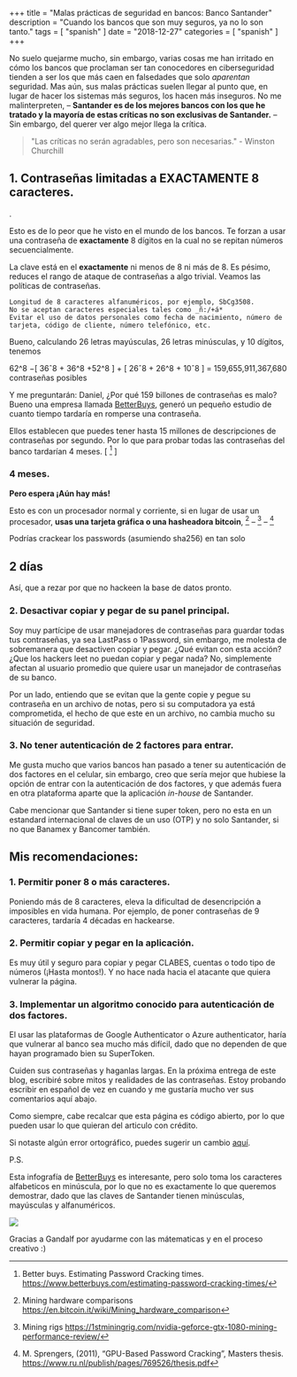 +++
title = "Malas prácticas de seguridad en bancos: Banco Santander"
description = "Cuando los bancos que son muy seguros, ya no lo son tanto."
tags = [
    "spanish"
]
date = "2018-12-27"
categories = [
    "spanish"
]
+++

No suelo quejarme mucho, sin embargo, varias cosas me han irritado en cómo los bancos que proclaman ser tan conocedores en ciberseguridad tienden a ser los que más caen en falsedades que solo *aparentan* seguridad. Mas aún, sus malas prácticas suelen llegar al punto que, en lugar de hacer los sistemas más seguros, los hacen más inseguros. No me malinterpreten, – **Santander es de los mejores bancos con los que he tratado y la mayoría de estas críticas no son exclusivas de Santander.** – Sin embargo, del querer ver algo mejor llega la crítica.

>"Las críticas no serán agradables, pero son necesarias." - Winston Churchill

## 1. Contraseñas limitadas a EXACTAMENTE 8 caracteres.

.

Esto es de lo peor que he visto en el mundo de los bancos. Te forzan a usar una contraseña de **exactamente** 8 dígitos en la cual no se repitan números secuencialmente.

La clave está en el **exactamente** ni menos de 8 ni más de 8. Es pésimo, reduces el rango de ataque de contraseñas a algo trivial. Veamos las políticas de contraseñas.

    Longitud de 8 caracteres alfanuméricos, por ejemplo, SbCg3508.
    No se aceptan caracteres especiales tales como _ñ:/+á*
    Evitar el uso de datos personales como fecha de nacimiento, número de tarjeta, código de cliente, número telefónico, etc.

Bueno, calculando 26 letras mayúsculas, 26 letras minúsculas, y 10 dígitos, tenemos 

62^8 −[ 36ˆ8 + 36^8 +52^8 ] + [ 26ˆ8 + 26^8 + 10ˆ8 ] = 159,655,911,367,680 contraseñas posibles

Y me preguntarán: Daniel, ¿Por qué 159 billones de contraseñas es malo? Bueno una empresa llamada [BetterBuys](https://www.betterbuys.com/estimating-password-cracking-times/), generó un pequeño estudio de cuanto tiempo tardaría en romperse una contraseña.

Ellos establecen que puedes tener hasta 15 millones de descripciones de contraseñas por segundo. Por lo que para probar todas las contraseñas del banco tardarían 4 meses. [ [^0] ] 

[^0]: Better buys. Estimating Password Cracking times. https://www.betterbuys.com/estimating-password-cracking-times/

### 4 meses.

**Pero espera ¡Aún hay más!** 

Esto es con un procesador normal y corriente, si en lugar de usar un procesador, **usas una tarjeta gráfica o una hasheadora  bitcoin**,  [^2] – [^3] – [^4]

Podrías crackear los passwords (asumiendo sha256) en tan solo

## 2 días

Así, que a rezar por que no hackeen la base de datos pronto.

[^2]: Mining hardware comparisons https://en.bitcoin.it/wiki/Mining_hardware_comparison

[^3]: Mining rigs https://1stminingrig.com/nvidia-geforce-gtx-1080-mining-performance-review/

[^4]: M. Sprengers, (2011), “GPU-Based Password Cracking”, Masters thesis. https://www.ru.nl/publish/pages/769526/thesis.pdf


### 2. Desactivar copiar y pegar de su panel principal.

Soy muy partícipe de usar manejadores de contraseñas para guardar todas tus contraseñas, ya sea LastPass o 1Password, sin embargo, me molesta de sobremanera que desactiven copiar y pegar. ¿Qué evitan con esta acción? ¿Que los hackers leet no puedan copiar y pegar nada? No, simplemente afectan al usuario promedio que quiere usar un manejador de contraseñas de su banco. 

Por un lado, entiendo que se evitan que la gente copie y pegue su contraseña en un archivo de notas, pero si su computadora ya está comprometida, el hecho de que este en un archivo, no cambia mucho su situación de seguridad.

### 3. No tener autenticación de 2 factores para entrar.

Me gusta mucho que varios bancos han pasado a tener su autenticación de dos factores en el celular, sin embargo, creo que sería mejor que hubiese la opción de entrar con la autenticación de dos factores, y que además fuera en otra plataforma aparte que la aplicación *in-house* de Santander.

Cabe mencionar que Santander si tiene super token, pero no esta en un estandard internacional de claves de un uso (OTP) y no solo Santander, si no que Banamex y Bancomer también.

## Mis recomendaciones:

### 1. Permitir poner 8 o más caracteres.

Poniendo más de 8 caracteres, eleva la dificultad de desencripción a imposibles en vida humana. Por ejemplo, de poner contraseñas de 9 caracteres, tardaría 4 décadas en hackearse.

### 2. Permitir copiar y pegar en la aplicación.

Es muy útil y seguro para copiar y pegar CLABES, cuentas o todo tipo de números (¡Hasta montos!). Y no hace nada hacia el atacante que quiera vulnerar la página.

### 3. Implementar un algoritmo conocido para autenticación de dos factores.

El usar las plataformas de Google Authenticator o Azure authenticator, haría que vulnerar al banco sea mucho más difícil, dado que no dependen de que hayan programado bien su SuperToken.

Cuiden sus contraseñas y haganlas largas. En la próxima entrega de este blog, escribiré sobre mitos y realidades de las contraseñas. Estoy probando escribir en español de vez en cuando y me gustaría mucho ver sus comentarios aquí abajo.

Como siempre, cabe recalcar que esta página es código abierto, por lo que pueden usar lo que quieran del articulo con crédito.

Si notaste algún error ortográfico, puedes sugerir un cambio [aquí](http://github.com/danielsada/danielsada.tech).

P.S.

Esta infografía de [BetterBuys](https://www.betterbuys.com/estimating-password-cracking-times/) es interesante, pero solo toma los caracteres alfabeticos en minúscula, por lo que no es exactamente lo que queremos demostrar, dado que las claves de Santander tienen minúsculas, mayúsculas y alfanuméricos.

![](https://www.betterbuys.com/estimating-password-cracking-times/assets/images/password_time_and_length.jpg)

Gracias a Gandalf por ayudarme con las mátematicas y en el proceso creativo :)






